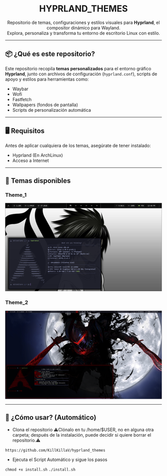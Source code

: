<h1 align="center">HYPRLAND_THEMES</h1>

<p align="center">
  Repositorio de temas, configuraciones y estilos visuales para <strong>Hyprland</strong>, el compositor dinámico para Wayland.<br>
  Explora, personaliza y transforma tu entorno de escritorio Linux con estilo.
</p>

---

## 📦 ¿Qué es este repositorio?

Este repositorio recopila **temas personalizados** para el entorno gráfico **Hyprland**, junto con archivos de configuración (`hyprland.conf`), scripts de apoyo y estilos para herramientas como:

-  Waybar
-  Wofi
-  Fastfetch
-  Wallpapers (fondos de pantalla)
-  Scripts de personalización automática

---

## 🖥️ Requisitos

Antes de aplicar cualquiera de los temas, asegúrate de tener instalado:

- Hyprland (En ArchLinux)
- Acceso a Internet

---

## 🌟 Temas disponibles

### Theme_1
<p align="center">
  <img src="https://github.com/KillKillaV/hyprland_themes/blob/main/pictures/theme_1.png" width="1000px"/>
</p>

### Theme_2
<p align="center">
  <img src="https://github.com/KillKillaV/hyprland_themes/blob/main/pictures/theme_2.png" width="1000px"/>
</p>

---

## 🧰 ¿Cómo usar? (Automático)

- Clona el repositorio
⚠️Clónalo en tu /home/$USER, no en alguna otra carpeta; después de la instalación, puede decidir si quiere borrar el repositorio.⚠️


`https://github.com/KillKillaV/hyprland_themes`
- Ejecuta el Script Automático y sigue los pasos

`chmod +x install.sh`
`./install.sh`
